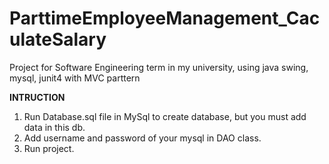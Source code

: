 # ParttimeEmployeeManagement_CaculateSalary
Project for Software Engineering term in my university, using java swing, mysql, junit4 with MVC parttern


**INTRUCTION**
1. Run Database.sql file in MySql to create database, but you must add data in this db.
2. Add username and password of your mysql in DAO class.
3. Run project.
